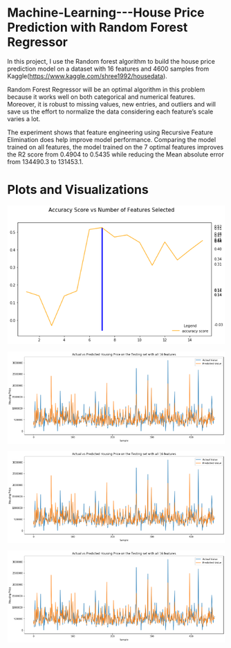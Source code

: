 # Machine-Learning---House Price Prediction with Random Forest Regressor 

In this project, I use the Random forest algorithm to build the house price prediction model on a dataset with 16 features and 4600 samples from Kaggle(https://www.kaggle.com/shree1992/housedata). 

Random Forest Regressor will be an optimal algorithm in this problem because it works well on both categorical and numerical features. Moreover, it is robust to missing values, new entries, and outliers and will save us the effort to normalize the data considering each feature’s scale varies a lot.  

The experiment shows that feature engineering using Recursive Feature Elimination does help improve model performance. Comparing the model trained on all features, the model trained on the 7 optimal features improves the R2 score from 0.4904 to 0.5435 while reducing the Mean absolute error from 134490.3 to 131453.1. 


# Plots and Visualizations

![](https://github.com/JennyYu2017/Feature-Selection-and-Machine-Learning---House-Price-Prediction/blob/master/Plots/Accuracy%20Score%20vs.%20Numbr%20of%20Features%20Selected.png)

![](https://github.com/JennyYu2017/Feature-Selection-and-Machine-Learning---House-Price-Prediction/blob/master/Plots/Actual%20vs%20Predicted%20Housing%20Price%20on%20the%20Testing%20set%20with%20all%2016%20features.png)

![](https://github.com/JennyYu2017/Feature-Selection-and-Machine-Learning---House-Price-Prediction/blob/master/Plots/Actual%20vs%20Predicted%20Housing%20Price%20on%20the%20Testing%20set%20with%20all%2016%20features.png)

![](https://github.com/JennyYu2017/Feature-Selection-and-Machine-Learning---House-Price-Prediction/blob/master/Plots/Actual%20vs%20Predicted%20Housing%20Price%20on%20the%20Testing%20set%20with%20all%2016%20features.png)
